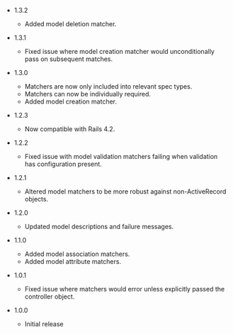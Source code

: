 - 1.3.2
  - Added model deletion matcher.

- 1.3.1
  - Fixed issue where model creation matcher would unconditionally pass on subsequent matches.

- 1.3.0
  - Matchers are now only included into relevant spec types.
  - Matchers can now be individually required.
  - Added model creation matcher.

- 1.2.3
  - Now compatible with Rails 4.2.

- 1.2.2
  - Fixed issue with model validation matchers failing when validation has configuration present.

- 1.2.1
  - Altered model matchers to be more robust against non-ActiveRecord objects.

- 1.2.0
  - Updated model descriptions and failure messages.

- 1.1.0
  - Added model association matchers.
  - Added model attribute matchers.

- 1.0.1
  - Fixed issue where matchers would error unless explicitly passed the controller object.

- 1.0.0
  - Initial release
